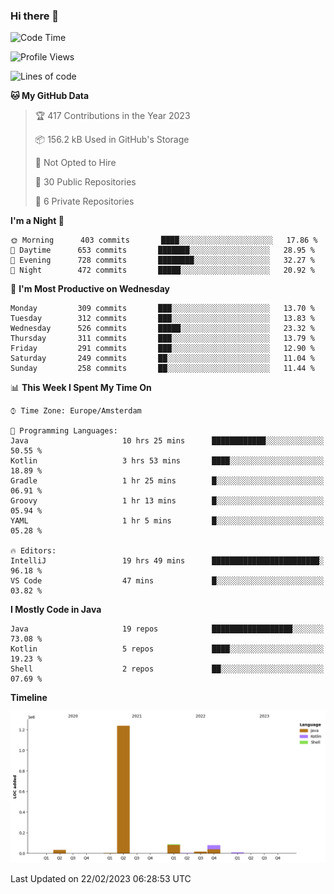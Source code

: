 ### Hi there 👋


<!--START_SECTION:waka-->
![Code Time](http://img.shields.io/badge/Code%20Time-3%2C030%20hrs%2034%20mins-blue)

![Profile Views](http://img.shields.io/badge/Profile%20Views-1-blue)

![Lines of code](https://img.shields.io/badge/From%20Hello%20World%20I%27ve%20Written-1%20Million%20lines%20of%20code-blue)

**🐱 My GitHub Data** 

> 🏆 417 Contributions in the Year 2023
 > 
> 📦 156.2 kB Used in GitHub's Storage 
 > 
> 🚫 Not Opted to Hire
 > 
> 📜 30 Public Repositories 
 > 
> 🔑 6 Private Repositories  
 > 
**I'm a Night 🦉** 

```text
🌞 Morning      403 commits       ████░░░░░░░░░░░░░░░░░░░░░   17.86 % 
🌆 Daytime      653 commits       ███████░░░░░░░░░░░░░░░░░░   28.95 % 
🌃 Evening      728 commits       ████████░░░░░░░░░░░░░░░░░   32.27 % 
🌙 Night        472 commits       █████░░░░░░░░░░░░░░░░░░░░   20.92 % 

```
📅 **I'm Most Productive on Wednesday** 

```text
Monday         309 commits       ███░░░░░░░░░░░░░░░░░░░░░░   13.70 % 
Tuesday        312 commits       ███░░░░░░░░░░░░░░░░░░░░░░   13.83 % 
Wednesday      526 commits       █████░░░░░░░░░░░░░░░░░░░░   23.32 % 
Thursday       311 commits       ███░░░░░░░░░░░░░░░░░░░░░░   13.79 % 
Friday         291 commits       ███░░░░░░░░░░░░░░░░░░░░░░   12.90 % 
Saturday       249 commits       ██░░░░░░░░░░░░░░░░░░░░░░░   11.04 % 
Sunday         258 commits       ██░░░░░░░░░░░░░░░░░░░░░░░   11.44 % 

```


📊 **This Week I Spent My Time On** 

```text
⌚︎ Time Zone: Europe/Amsterdam

💬 Programming Languages: 
Java                     10 hrs 25 mins      ████████████░░░░░░░░░░░░░   50.55 % 
Kotlin                   3 hrs 53 mins       ████░░░░░░░░░░░░░░░░░░░░░   18.89 % 
Gradle                   1 hr 25 mins        █░░░░░░░░░░░░░░░░░░░░░░░░   06.91 % 
Groovy                   1 hr 13 mins        █░░░░░░░░░░░░░░░░░░░░░░░░   05.94 % 
YAML                     1 hr 5 mins         █░░░░░░░░░░░░░░░░░░░░░░░░   05.28 % 

🔥 Editors: 
IntelliJ                 19 hrs 49 mins      ████████████████████████░   96.18 % 
VS Code                  47 mins             █░░░░░░░░░░░░░░░░░░░░░░░░   03.82 % 

```

**I Mostly Code in Java** 

```text
Java                     19 repos            ██████████████████░░░░░░░   73.08 % 
Kotlin                   5 repos             ████░░░░░░░░░░░░░░░░░░░░░   19.23 % 
Shell                    2 repos             ██░░░░░░░░░░░░░░░░░░░░░░░   07.69 % 

```


**Timeline**

![Chart not found](https://raw.githubusercontent.com/powercasgamer/powercasgamer/master/charts/bar_graph.png) 


 Last Updated on 22/02/2023 06:28:53 UTC
<!--END_SECTION:waka-->
